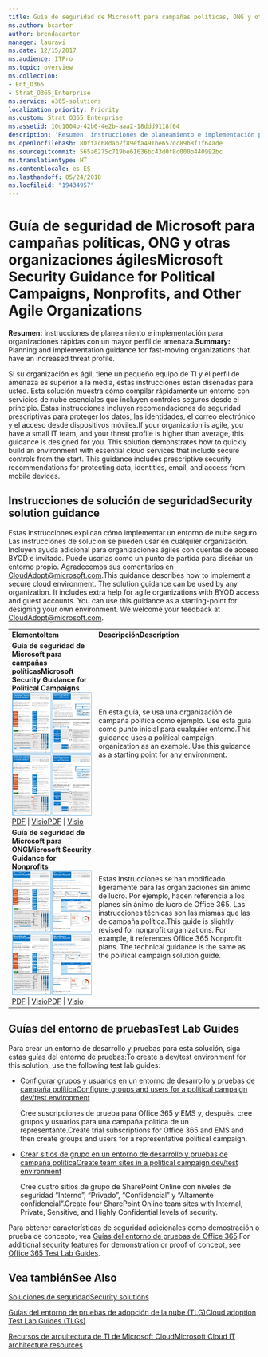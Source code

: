```yaml
---
title: Guía de seguridad de Microsoft para campañas políticas, ONG y otras organizaciones ágiles
ms.author: bcarter
author: brendacarter
manager: laurawi
ms.date: 12/15/2017
ms.audience: ITPro
ms.topic: overview
ms.collection:
- Ent_O365
- Strat_O365_Enterprise
ms.service: o365-solutions
localization_priority: Priority
ms.custom: Strat_O365_Enterprise
ms.assetid: 10d1004b-42b6-4e2b-aaa2-18ddd9118f64
description: 'Resumen: instrucciones de planeamiento e implementación para organizaciones rápidas con un mayor perfil de amenaza.'
ms.openlocfilehash: 80ffac68dab2f89efa491be657dc89b8f1f64ade
ms.sourcegitcommit: 565a6275c719be61636bc43d0f8c000b440992bc
ms.translationtype: HT
ms.contentlocale: es-ES
ms.lasthandoff: 05/24/2018
ms.locfileid: "19434957"
---
```

# <a name="microsoft-security-guidance-for-political-campaigns-nonprofits-and-other-agile-organizations"></a><span data-ttu-id="a0033-103">Guía de seguridad de Microsoft para campañas políticas, ONG y otras organizaciones ágiles</span><span class="sxs-lookup"><span data-stu-id="a0033-103">Microsoft Security Guidance for Political Campaigns, Nonprofits, and Other Agile Organizations</span></span>

 <span data-ttu-id="a0033-104">**Resumen:** instrucciones de planeamiento e implementación para organizaciones rápidas con un mayor perfil de amenaza.</span><span class="sxs-lookup"><span data-stu-id="a0033-104">**Summary:** Planning and implementation guidance for fast-moving organizations that have an increased threat profile.</span></span>
  
<span data-ttu-id="a0033-p101">Si su organización es ágil, tiene un pequeño equipo de TI y el perfil de amenaza es superior a la media, estas instrucciones están diseñadas para usted. Esta solución muestra cómo compilar rápidamente un entorno con servicios de nube esenciales que incluyen controles seguros desde el principio. Estas instrucciones incluyen recomendaciones de seguridad prescriptivas para proteger los datos, las identidades, el correo electrónico y el acceso desde dispositivos móviles.</span><span class="sxs-lookup"><span data-stu-id="a0033-p101">If your organization is agile, you have a small IT team, and your threat profile is higher than average, this guidance is designed for you. This solution demonstrates how to quickly build an environment with essential cloud services that include secure controls from the start. This guidance includes prescriptive security recommendations for protecting data, identities, email, and access from mobile devices.</span></span>
  
## <a name="security-solution-guidance"></a><span data-ttu-id="a0033-108">Instrucciones de solución de seguridad</span><span class="sxs-lookup"><span data-stu-id="a0033-108">Security solution guidance</span></span>

<span data-ttu-id="a0033-p102">Estas instrucciones explican cómo implementar un entorno de nube seguro. Las instrucciones de solución se pueden usar en cualquier organización. Incluyen ayuda adicional para organizaciones ágiles con cuentas de acceso BYOD e invitado. Puede usarlas como un punto de partida para diseñar un entorno propio. Agradecemos sus comentarios en [CloudAdopt@microsoft.com](mailto:CloudAdopt@microsoft.com).</span><span class="sxs-lookup"><span data-stu-id="a0033-p102">This guidance describes how to implement a secure cloud environment. The solution guidance can be used by any organization. It includes extra help for agile organizations with BYOD access and guest accounts. You can use this guidance as a starting-point for designing your own environment. We welcome your feedback at [CloudAdopt@microsoft.com](mailto:CloudAdopt@microsoft.com).</span></span> 
  
|||
|:-----|:-----|
|<span data-ttu-id="a0033-114">**Elemento**</span><span class="sxs-lookup"><span data-stu-id="a0033-114">**Item**</span></span> <br/> |<span data-ttu-id="a0033-115">**Descripción**</span><span class="sxs-lookup"><span data-stu-id="a0033-115">**Description**</span></span> <br/> |
|<span data-ttu-id="a0033-116">**Guía de seguridad de Microsoft para campañas políticas**</span><span class="sxs-lookup"><span data-stu-id="a0033-116">**Microsoft Security Guidance for Political Campaigns**</span></span> <br/> <span data-ttu-id="a0033-117">[![Miniatura de conjunto de minipósteres.](images/d370ce28-ca40-4930-9a2c-907312aa06c8.png)          ](http://download.microsoft.com/download/B/4/D/B4D520C3-4D0C-4B4D-BFB9-09F0651C2775/MSFT_Cloud_architecture_security%20for%20political%20campaigns.pdf)</span><span class="sxs-lookup"><span data-stu-id="a0033-117">[![Thumb nail for mini poster set.](images/d370ce28-ca40-4930-9a2c-907312aa06c8.png)          ](http://download.microsoft.com/download/B/4/D/B4D520C3-4D0C-4B4D-BFB9-09F0651C2775/MSFT_Cloud_architecture_security%20for%20political%20campaigns.pdf)</span></span> <br/> <span data-ttu-id="a0033-118">[PDF](http://download.microsoft.com/download/B/4/D/B4D520C3-4D0C-4B4D-BFB9-09F0651C2775/MSFT_Cloud_architecture_security%20for%20political%20campaigns.pdf)  \| [Visio](http://download.microsoft.com/download/B/4/D/B4D520C3-4D0C-4B4D-BFB9-09F0651C2775/MSFT_Cloud_architecture_security%20for%20political%20campaigns.vsdx)</span><span class="sxs-lookup"><span data-stu-id="a0033-118">[PDF](http://download.microsoft.com/download/B/4/D/B4D520C3-4D0C-4B4D-BFB9-09F0651C2775/MSFT_Cloud_architecture_security%20for%20political%20campaigns.pdf)  \| [Visio](http://download.microsoft.com/download/B/4/D/B4D520C3-4D0C-4B4D-BFB9-09F0651C2775/MSFT_Cloud_architecture_security%20for%20political%20campaigns.vsdx)</span></span> <br/> |<span data-ttu-id="a0033-p103">En esta guía, se usa una organización de campaña política como ejemplo. Use esta guía como punto inicial para cualquier entorno.</span><span class="sxs-lookup"><span data-stu-id="a0033-p103">This guidance uses a political campaign organization as an example. Use this guidance as a starting point for any environment.</span></span>  <br/> |
|<span data-ttu-id="a0033-121">**Guía de seguridad de Microsoft para ONG**</span><span class="sxs-lookup"><span data-stu-id="a0033-121">**Microsoft Security Guidance for Nonprofits**</span></span> <br/> <span data-ttu-id="a0033-122">[![Imagen en miniatura de archivo descargable](images/e4784889-1c69-4067-9a8f-31d31d1eceea.png)          ](http://download.microsoft.com/download/9/4/3/94389612-C679-4061-8DF2-D9A15D72B65F/Microsoft_Cloud%20Architecture_Security%20for%20Nonprofits.pdf)</span><span class="sxs-lookup"><span data-stu-id="a0033-122">[![Thumnail image for downloadable file](images/e4784889-1c69-4067-9a8f-31d31d1eceea.png)          ](http://download.microsoft.com/download/9/4/3/94389612-C679-4061-8DF2-D9A15D72B65F/Microsoft_Cloud%20Architecture_Security%20for%20Nonprofits.pdf)</span></span> <br/> <span data-ttu-id="a0033-123">[PDF](http://download.microsoft.com/download/9/4/3/94389612-C679-4061-8DF2-D9A15D72B65F/Microsoft_Cloud%20Architecture_Security%20for%20Nonprofits.pdf)  \| [Visio](http://download.microsoft.com/download/9/4/3/94389612-C679-4061-8DF2-D9A15D72B65F/Microsoft_Cloud%20Architecture_Security%20for%20Nonprofits.vsdx)</span><span class="sxs-lookup"><span data-stu-id="a0033-123">[PDF](http://download.microsoft.com/download/9/4/3/94389612-C679-4061-8DF2-D9A15D72B65F/Microsoft_Cloud%20Architecture_Security%20for%20Nonprofits.pdf)  \| [Visio](http://download.microsoft.com/download/9/4/3/94389612-C679-4061-8DF2-D9A15D72B65F/Microsoft_Cloud%20Architecture_Security%20for%20Nonprofits.vsdx)</span></span> <br/> |<span data-ttu-id="a0033-p104">Estas Instrucciones se han modificado ligeramente para las organizaciones sin ánimo de lucro. Por ejemplo, hacen referencia a los planes sin ánimo de lucro de Office 365. Las instrucciones técnicas son las mismas que las de campaña política.</span><span class="sxs-lookup"><span data-stu-id="a0033-p104">This guide is slightly revised for nonprofit organizations. For example, it references Office 365 Nonprofit plans. The technical guidance is the same as the political campaign solution guide.</span></span>  <br/> |
   
## <a name="test-lab-guides"></a><span data-ttu-id="a0033-127">Guías del entorno de pruebas</span><span class="sxs-lookup"><span data-stu-id="a0033-127">Test Lab Guides</span></span>

<span data-ttu-id="a0033-128">Para crear un entorno de desarrollo y pruebas para esta solución, siga estas guías del entorno de pruebas:</span><span class="sxs-lookup"><span data-stu-id="a0033-128">To create a dev/test environment for this solution, use the following test lab guides:</span></span> 
  
- [<span data-ttu-id="a0033-129">Configurar grupos y usuarios en un entorno de desarrollo y pruebas de campaña política</span><span class="sxs-lookup"><span data-stu-id="a0033-129">Configure groups and users for a political campaign dev/test environment</span></span>](configure-groups-and-users-for-a-political-campaign-dev-test-environment.md)
    
     <span data-ttu-id="a0033-130">Cree suscripciones de prueba para Office 365 y EMS y, después, cree grupos y usuarios para una campaña política de un representante.</span><span class="sxs-lookup"><span data-stu-id="a0033-130">Create trial subscriptions for Office 365 and EMS and then create groups and users for a representative political campaign.</span></span>
    
- [<span data-ttu-id="a0033-131">Crear sitios de grupo en un entorno de desarrollo y pruebas de campaña política</span><span class="sxs-lookup"><span data-stu-id="a0033-131">Create team sites in a political campaign dev/test environment</span></span>](create-team-sites-in-a-political-campaign-dev-test-environment.md)
    
    <span data-ttu-id="a0033-132">Cree cuatro sitios de grupo de SharePoint Online con niveles de seguridad “Interno”, “Privado”, “Confidencial” y “Altamente confidencial”.</span><span class="sxs-lookup"><span data-stu-id="a0033-132">Create four SharePoint Online team sites with Internal, Private, Sensitive, and Highly Confidential levels of security.</span></span>
    
<span data-ttu-id="a0033-133">Para obtener características de seguridad adicionales como demostración o prueba de concepto, vea [Guías del entorno de pruebas de Office 365](http://aka.ms/o365tlgs).</span><span class="sxs-lookup"><span data-stu-id="a0033-133">For additional security features for demonstration or proof of concept, see [Office 365 Test Lab Guides](http://aka.ms/o365tlgs).</span></span>
  
## <a name="see-also"></a><span data-ttu-id="a0033-134">Vea también</span><span class="sxs-lookup"><span data-stu-id="a0033-134">See Also</span></span>

[<span data-ttu-id="a0033-135">Soluciones de seguridad</span><span class="sxs-lookup"><span data-stu-id="a0033-135">Security solutions</span></span>](security-solutions.md)
  
[<span data-ttu-id="a0033-136">Guías del entorno de pruebas de adopción de la nube (TLG)</span><span class="sxs-lookup"><span data-stu-id="a0033-136">Cloud adoption Test Lab Guides (TLGs)</span></span>](cloud-adoption-test-lab-guides-tlgs.md)
  
[<span data-ttu-id="a0033-137">Recursos de arquitectura de TI de Microsoft Cloud</span><span class="sxs-lookup"><span data-stu-id="a0033-137">Microsoft Cloud IT architecture resources</span></span>](microsoft-cloud-it-architecture-resources.md)



